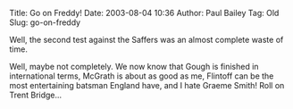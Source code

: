 Title: Go on Freddy!
Date: 2003-08-04 10:36
Author: Paul Bailey
Tag: Old
Slug: go-on-freddy

Well, the second test against the Saffers was an almost complete waste
of time.

Well, maybe not completely. We now know that Gough is finished in
international terms, McGrath is about as good as me, Flintoff can be the
most entertaining batsman England have, and I hate Graeme Smith! Roll on
Trent Bridge...
